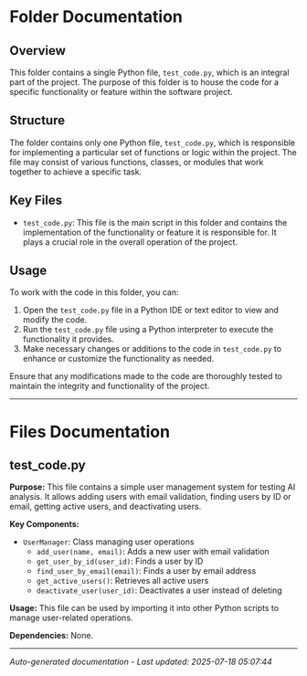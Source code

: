 # Folder Documentation

## Overview
This folder contains a single Python file, `test_code.py`, which is an integral part of the project. The purpose of this folder is to house the code for a specific functionality or feature within the software project.

## Structure
The folder contains only one Python file, `test_code.py`, which is responsible for implementing a particular set of functions or logic within the project. The file may consist of various functions, classes, or modules that work together to achieve a specific task.

## Key Files
- `test_code.py`: This file is the main script in this folder and contains the implementation of the functionality or feature it is responsible for. It plays a crucial role in the overall operation of the project.

## Usage
To work with the code in this folder, you can:
1. Open the `test_code.py` file in a Python IDE or text editor to view and modify the code.
2. Run the `test_code.py` file using a Python interpreter to execute the functionality it provides.
3. Make necessary changes or additions to the code in `test_code.py` to enhance or customize the functionality as needed.

Ensure that any modifications made to the code are thoroughly tested to maintain the integrity and functionality of the project.

---

# Files Documentation

## test_code.py

**Purpose:** This file contains a simple user management system for testing AI analysis. It allows adding users with email validation, finding users by ID or email, getting active users, and deactivating users.

**Key Components:**
- `UserManager`: Class managing user operations
  - `add_user(name, email)`: Adds a new user with email validation
  - `get_user_by_id(user_id)`: Finds a user by ID
  - `find_user_by_email(email)`: Finds a user by email address
  - `get_active_users()`: Retrieves all active users
  - `deactivate_user(user_id)`: Deactivates a user instead of deleting

**Usage:** This file can be used by importing it into other Python scripts to manage user-related operations.

**Dependencies:** None.

---
*Auto-generated documentation - Last updated: 2025-07-18 05:07:44*
